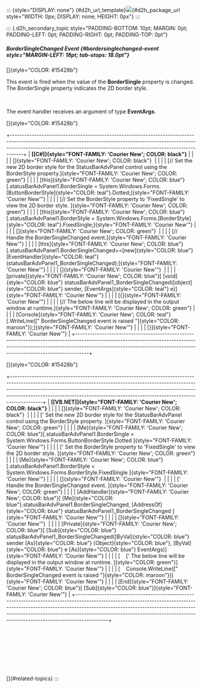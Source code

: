 ::: {style="DISPLAY: none"}
[](ms-xhelp:///?Id=d2h_url_template){#d2h_url_template}![](!package_url!){#d2h_package_url style="WIDTH: 0px; DISPLAY: none; HEIGHT: 0px"}
:::

::: {.d2h_secondary_topic style="PADDING-BOTTOM: 10pt; MARGIN: 0pt; PADDING-LEFT: 0pt; PADDING-RIGHT: 0pt; PADDING-TOP: 0pt"}
##### BorderSingleChanged Event {#bordersinglechanged-event style="MARGIN-LEFT: 18pt; tab-stops: 18.0pt"}

[]{style="COLOR: #15428b"} 

This event is fired when the value of the **BorderSingle** property is changed. The BorderSingle property indicates the 2D border style.

 

The event handler receives an argument of type **EventArgs**.

[]{style="COLOR: #15428b"} 

+-----------------------------------------------------------------------------------------------------------------------------------------------------------------------------------------------------------------------------------------------+
| **[\[C#\]]{style="FONT-FAMILY: 'Courier New'; COLOR: black"}**                                                                                                                                                                                |
|                                                                                                                                                                                                                                               |
| []{style="FONT-FAMILY: 'Courier New'; COLOR: black"}                                                                                                                                                                                          |
|                                                                                                                                                                                                                                               |
| [// Set the new 2D border style for the StatusBarAdvPanel control using the BorderStyle property.]{style="FONT-FAMILY: 'Courier New'; COLOR: green"}                                                                                          |
|                                                                                                                                                                                                                                               |
| [this]{style="FONT-FAMILY: 'Courier New'; COLOR: blue"}[.statusBarAdvPanel1.BorderSingle = System.Windows.Forms.[ButtonBorderStyle]{style="COLOR: teal"}.Dotted;]{style="FONT-FAMILY: 'Courier New'"}                                         |
|                                                                                                                                                                                                                                               |
| [// Set the BorderStyle property to \'FixedSingle\' to view the 2D border style. ]{style="FONT-FAMILY: 'Courier New'; COLOR: green"}                                                                                                          |
|                                                                                                                                                                                                                                               |
| [this]{style="FONT-FAMILY: 'Courier New'; COLOR: blue"}[.statusBarAdvPanel1.BorderStyle = System.Windows.Forms.[BorderStyle]{style="COLOR: teal"}.FixedSingle;]{style="FONT-FAMILY: 'Courier New'"}                                           |
|                                                                                                                                                                                                                                               |
| []{style="FONT-FAMILY: 'Courier New'; COLOR: green"}                                                                                                                                                                                          |
|                                                                                                                                                                                                                                               |
| [// Handle the BorderSingleChanged event.]{style="FONT-FAMILY: 'Courier New'"}                                                                                                                                                                |
|                                                                                                                                                                                                                                               |
| [this]{style="FONT-FAMILY: 'Courier New'; COLOR: blue"}[.statusBarAdvPanel1.BorderSingleChanged+=[new]{style="COLOR: blue"} [EventHandler]{style="COLOR: teal"}(statusBarAdvPanel1_BorderSingleChanged);]{style="FONT-FAMILY: 'Courier New'"} |
|                                                                                                                                                                                                                                               |
| []{style="FONT-FAMILY: 'Courier New'"}                                                                                                                                                                                                        |
|                                                                                                                                                                                                                                               |
| [private]{style="FONT-FAMILY: 'Courier New'; COLOR: blue"}[ [void]{style="COLOR: blue"} statusBarAdvPanel1_BorderSingleChanged([object]{style="COLOR: blue"} sender, [EventArgs]{style="COLOR: teal"} e)]{style="FONT-FAMILY: 'Courier New'"} |
|                                                                                                                                                                                                                                               |
| [{]{style="FONT-FAMILY: 'Courier New'"}                                                                                                                                                                                                       |
|                                                                                                                                                                                                                                               |
| [// The below line will be displayed in the output window at runtime.]{style="FONT-FAMILY: 'Courier New'; COLOR: green"}                                                                                                                      |
|                                                                                                                                                                                                                                               |
| [Console]{style="FONT-FAMILY: 'Courier New'; COLOR: teal"}[.WriteLine([\" BorderSingleChanged event is raised \"]{style="COLOR: maroon"});]{style="FONT-FAMILY: 'Courier New'"}                                                               |
|                                                                                                                                                                                                                                               |
| [}]{style="FONT-FAMILY: 'Courier New'"}                                                                                                                                                                                                       |
+-----------------------------------------------------------------------------------------------------------------------------------------------------------------------------------------------------------------------------------------------+

[]{style="COLOR: #15428b"} 

+-------------------------------------------------------------------------------------------------------------------------------------------------------------------------------------------------------------------------------------------------------------------------------------------------------------------------------------+
| **[\[VB.NET\]]{style="FONT-FAMILY: 'Courier New'; COLOR: black"}**                                                                                                                                                                                                                                                                  |
|                                                                                                                                                                                                                                                                                                                                     |
| []{style="FONT-FAMILY: 'Courier New'; COLOR: black"}                                                                                                                                                                                                                                                                                |
|                                                                                                                                                                                                                                                                                                                                     |
| [\' Set the new 2D border style for the StatusBarAdvPanel control using the BorderStyle property. ]{style="FONT-FAMILY: 'Courier New'; COLOR: green"}                                                                                                                                                                               |
|                                                                                                                                                                                                                                                                                                                                     |
| [Me]{style="FONT-FAMILY: 'Courier New'; COLOR: blue"}[.statusBarAdvPanel1.BorderSingle = System.Windows.Forms.ButtonBorderStyle.Dotted ]{style="FONT-FAMILY: 'Courier New'"}                                                                                                                                                        |
|                                                                                                                                                                                                                                                                                                                                     |
| [\' Set the BorderStyle property to \'FixedSingle\' to view the 2D border style. ]{style="FONT-FAMILY: 'Courier New'; COLOR: green"}                                                                                                                                                                                                |
|                                                                                                                                                                                                                                                                                                                                     |
| [Me]{style="FONT-FAMILY: 'Courier New'; COLOR: blue"}[.statusBarAdvPanel1.BorderStyle = System.Windows.Forms.BorderStyle.FixedSingle ]{style="FONT-FAMILY: 'Courier New'"}                                                                                                                                                          |
|                                                                                                                                                                                                                                                                                                                                     |
| []{style="FONT-FAMILY: 'Courier New'"}                                                                                                                                                                                                                                                                                              |
|                                                                                                                                                                                                                                                                                                                                     |
| [\' Handle the BorderSingleChanged event. ]{style="FONT-FAMILY: 'Courier New'; COLOR: green"}                                                                                                                                                                                                                                       |
|                                                                                                                                                                                                                                                                                                                                     |
| [AddHandler]{style="FONT-FAMILY: 'Courier New'; COLOR: blue"}[ [Me]{style="COLOR: blue"}.statusBarAdvPanel1.BorderSingleChanged, [AddressOf]{style="COLOR: blue"} statusBarAdvPanel1_BorderSingleChanged ]{style="FONT-FAMILY: 'Courier New'"}                                                                                      |
|                                                                                                                                                                                                                                                                                                                                     |
| []{style="FONT-FAMILY: 'Courier New'"}                                                                                                                                                                                                                                                                                              |
|                                                                                                                                                                                                                                                                                                                                     |
| [Private]{style="FONT-FAMILY: 'Courier New'; COLOR: blue"}[ [Sub]{style="COLOR: blue"} statusBarAdvPanel1_BorderSingleChanged([ByVal]{style="COLOR: blue"} sender [As]{style="COLOR: blue"} [Object]{style="COLOR: blue"}, [ByVal]{style="COLOR: blue"} e [As]{style="COLOR: blue"} EventArgs)]{style="FONT-FAMILY: 'Courier New'"} |
|                                                                                                                                                                                                                                                                                                                                     |
| [    [\' The below line will be displayed in the output window at runtime. ]{style="COLOR: green"}]{style="FONT-FAMILY: 'Courier New'"}                                                                                                                                                                                             |
|                                                                                                                                                                                                                                                                                                                                     |
| [    Console.WriteLine([\" BorderSingleChanged event is raised \"]{style="COLOR: maroon"})]{style="FONT-FAMILY: 'Courier New'"}                                                                                                                                                                                                     |
|                                                                                                                                                                                                                                                                                                                                     |
| [End]{style="FONT-FAMILY: 'Courier New'; COLOR: blue"}[ [Sub]{style="COLOR: blue"}]{style="FONT-FAMILY: 'Courier New'"}                                                                                                                                                                                                             |
+-------------------------------------------------------------------------------------------------------------------------------------------------------------------------------------------------------------------------------------------------------------------------------------------------------------------------------------+

 

 

 

 

[]{#related-topics}
:::
